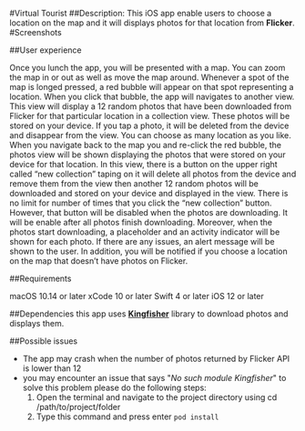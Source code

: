 #Virtual Tourist
##Description:
This iOS app enable users to choose a location on the map and  it will displays photos for that location from **Flicker**.
#Screenshots


##User experience

Once you lunch the app, you will be presented with a map. You can zoom the map in or out as well as move the map around. Whenever a spot of the map is longed pressed, a red bubble will appear on that spot representing a location. When you click that bubble, the app will navigates to another view. This view will display a 12 random photos that have been downloaded from Flicker for that particular location in a collection view. These photos will be stored on your device. If you tap a photo, it will be deleted from the device and disappear from the view. You can choose as many location as you like. When you navigate back to the map you and re-click the red bubble, the photos view will be shown displaying the photos that were stored on your device for that location. In this view, there is a button on the upper right called “new collection” taping on it will delete all photos from the device and remove them from the view then another 12 random photos will be downloaded and stored on your device and displayed in the view. There is no limit for number of times that you click the “new collection” button. However, that button will be disabled when the photos are downloading. It will be enable after all photos finish downloading. Moreover, when the photos start downloading, a placeholder and an activity indicator will be shown for each photo. If there are any issues, an alert message will be shown to the user. In addition, you will be notified if you choose a location on the map that doesn’t have photos on Flicker.

##Requirements

macOS 10.14 or later
xCode 10 or later
Swift 4 or later
iOS 12 or later

##Dependencies
this app uses [**Kingfisher**](https://github.com/onevcat/Kingfisher) library to download photos and displays them.

##Possible issues
* The app may crash when the number of photos returned by Flicker API is lower than 12
* you may encounter an issue that says "_No such module Kingfisher_" to solve this problem please do the following steps:
	1. Open the terminal and navigate to the project directory using cd /path/to/project/folder
	2. Type this command and press enter ``` pod install ```
